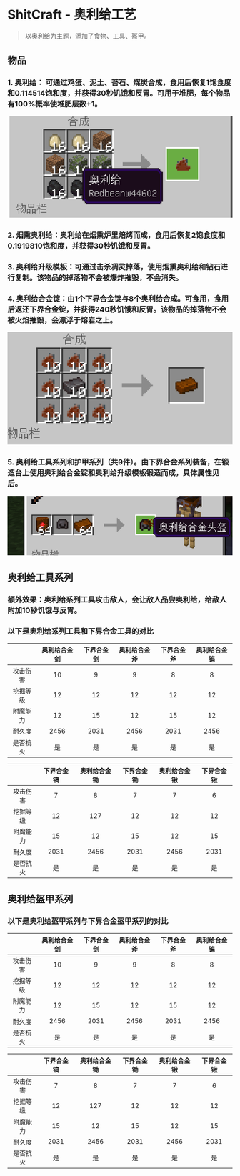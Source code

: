 # ShitCraft - 奥利给工艺

> 以奥利给为主题，添加了食物、工具、盔甲。


## 物品

### 1. 奥利给： 可通过鸡蛋、泥土、苔石、煤炭合成，食用后恢复1饱食度和0.114514饱和度，并获得30秒饥饿和反胃。可用于堆肥，每个物品有100%概率使堆肥层数+1。
![alt text](/public/alg1.png)

### 2. 烟熏奥利给：奥利给在烟熏炉里焙烤而成，食用后恢复2饱食度和0.1919810饱和度，并获得30秒饥饿和反胃。
### 3. 奥利给升级模板：可通过击杀凋灵掉落，使用烟熏奥利给和钻石进行复制。该物品的掉落物不会被爆炸摧毁，不会消失。
### 4. 奥利给合金锭：由1个下界合金锭与8个奥利给合成。可食用，食用后返还下界合金锭，并获得240秒饥饿和反胃。该物品的掉落物不会被火焰摧毁，会漂浮于熔岩之上。
![alt text](/public/alg2.png)

### 5. 奥利给工具系列和护甲系列（共9件）。由下界合金系列装备，在锻造台上使用奥利给合金锭和奥利给升级模板锻造而成，具体属性见后。
![alt text](/public/alg3.png)

## 奥利给工具系列

### 额外效果：奥利给系列工具攻击敌人，会让敌人品尝奥利给，给敌人附加10秒饥饿与反胃。
### 以下是奥利给系列工具和下界合金工具的对比

|                 |     奥利给合金剑    |     下界合金剑    |     奥利给合金斧    |     下界合金斧    |     奥利给合金镐    |
|:---------------:|:-------------------:|:-----------------:|:-------------------:|:-----------------:|:-------------------:|
|     攻击伤害    |          10         |          9        |           9         |          8        |           8         |
|     挖掘等级    |          12         |         12        |          12         |         12        |          12         |
|     附魔能力    |          12         |         15        |          12         |         15        |          12         |
|      耐久度     |         2456        |        2031       |         2456        |        2031       |         2456        |
|     是否抗火    |          是         |         是        |          是         |         是        |          是         |

|                 |     下界合金镐    |     奥利给合金锄    |     下界合金锄    |     奥利给合金锹    |     下界合金锹    |
|:---------------:|:-----------------:|:-------------------:|:-----------------:|:-------------------:|:-----------------:|
|     攻击伤害    |          7        |           8         |          7        |           7         |          6        |
|     挖掘等级    |         12        |          127        |         12        |          12         |         12        |
|     附魔能力    |         15        |          12         |         15        |          12         |         15        |
|      耐久度     |        2031       |         2456        |        2031       |         2456        |        2031       |
|     是否抗火    |         是        |          是         |         是        |          是         |         是        |

## 奥利给盔甲系列
### 以下是奥利给盔甲系列与下界合金盔甲系列的对比

|                 |     奥利给合金剑    |     下界合金剑    |     奥利给合金斧    |     下界合金斧    |     奥利给合金镐    |
|:---------------:|:-------------------:|:-----------------:|:-------------------:|:-----------------:|:-------------------:|
|     攻击伤害    |          10         |          9        |           9         |          8        |           8         |
|     挖掘等级    |          12         |         12        |          12         |         12        |          12         |
|     附魔能力    |          12         |         15        |          12         |         15        |          12         |
|      耐久度     |         2456        |        2031       |         2456        |        2031       |         2456        |
|     是否抗火    |          是         |         是        |          是         |         是        |          是         |

|                 |     下界合金镐    |     奥利给合金锄    |     下界合金锄    |     奥利给合金锹    |     下界合金锹    |
|:---------------:|:-----------------:|:-------------------:|:-----------------:|:-------------------:|:-----------------:|
|     攻击伤害    |          7        |           8         |          7        |           7         |          6        |
|     挖掘等级    |         12        |          127        |         12        |          12         |         12        |
|     附魔能力    |         15        |          12         |         15        |          12         |         15        |
|      耐久度     |        2031       |         2456        |        2031       |         2456        |        2031       |
|     是否抗火    |         是        |          是         |         是        |          是         |         是        |


